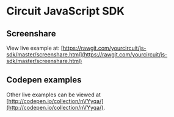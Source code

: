 # Circuit JavaScript SDK

## Screenshare
View live example at: [https://rawgit.com/yourcircuit/js-sdk/master/screenshare.html](https://rawgit.com/yourcircuit/js-sdk/master/screenshare.html)

## Codepen examples
Other live examples can be viewed at [http://codepen.io/collection/nVYyqa/](http://codepen.io/collection/nVYyqa/).


